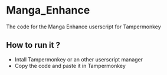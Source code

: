 # Manga_Enhance
The code for the Manga Enhance userscript for Tampermonkey


## How to run it ?
- Intall Tampermonkey or an other userscript manager
- Copy the code and paste it in Tampermonkey
